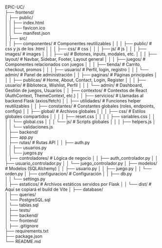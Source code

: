 EPIC-UC/                          
├── frontend/                     
│   ├── public/                   
│   │   ├── index.html            
│   │   ├── favicon.ico           
│   │   └── manifest.json         
│   ├── src/                      
│   │   ├── componentes/          # Componentes reutilizables
│   │   │   ├── public/           # css y js de los .html
│   │   │       ├── css/          # css
│   │   │       ├── js/           # js
│   │   │       ├── images/       # images
│   │   │   ├── ui/               # Botones, inputs, modales, etc.
│   │   │   ├── layout/           # Navbar, Sidebar, Footer, Layout general
│   │   │   ├── juegos/           # Componentes relacionados con juegos
│   │   │   ├── tienda/           # Carrito, checkout, promos
│   │   │   ├── usuario/          # Perfil, login, registro
│   │   │   └── admin/            # Panel de administración
│   │   ├── paginas/              # Páginas principales
│   │   │   ├── publicas/         # Home, About, Contact, Login, Register
│   │   │   ├── usuario/          # Biblioteca, Wishlist, Perfil
│   │   │   └── admin/            # Dashboard, Gestión de juegos, Usuarios
│   │   ├── contextos/            # Contextos de React (AuthContext, ThemeContext, etc.)
│   │   ├── servicios/            # Llamadas al backend Flask (axios/fetch)
│   │   ├── utilidades/           # Funciones helper reutilizables
│   │   ├── constantes/           # Constantes globales (roles, endpoints, configs)
│   │   ├── global/               # Archivos globales
│   │   │   ├── css/              # Estilos globales compartidos
│   │   │   │   ├── reset.css
│   │   │   │   ├── variables.css
│   │   │   │   └── global.css
│   │   │   └── js/               # Scripts globales
│   │   │       ├── helpers.js
│   │   │       └── validaciones.js            
│
├── backend/                      
│   ├── app.py                    
│   ├── rutas/                    # Rutas API
│   │   ├── auth.py               
│   │   ├── usuarios.py           
│   │   └── juegos.py             
│   ├── controladores/            # Lógica de negocio
│   │   ├── auth_controlador.py
│   │   ├── usuario_controlador.py
│   │   └── juego_controlador.py
│   ├── modelos/                  # Modelos (SQLAlchemy)
│   │   ├── usuario.py
│   │   ├── juego.py
│   │   └── orden.py
│   ├── configuracion/            # Configuración
│   │   ├── db.py                 
│   │   └── settings.py           
│   ├── estaticos/                # Archivos estáticos servidos por Flask
│   │   └── dist/                 # Aquí se copiará el build de Vite
│
├── database/                     
│   ├── queries/                  
│   └── PostgreSQL.sql    
│   └── tablas.sql             
│
├── tests/                        
│   ├── backend/                  
│   └── frontend/                 
│
├── .gitignore                    
├── requirements.txt              
├── package.json                  
└── README.md                     
